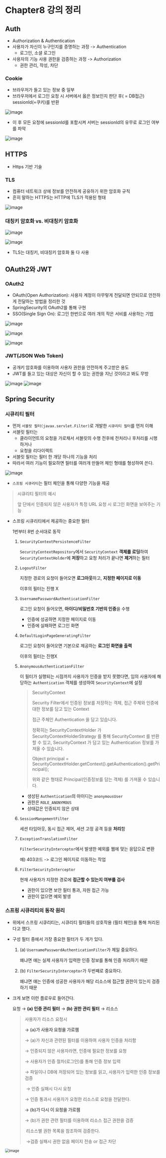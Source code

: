 # Chapter8 강의 정리

## Auth
- Authorization & Authentication
- 사용자가 자신이 누구인지를 증명하는 과정 -> Authentication
  - 로그인, 소셜 로그인
- 사용자의 기능 사용 권한을 검증하는 과정 -> Authorization
  - 권한 관리, 작성, 차단

### Cookie
- 브라우저가 들고 있는 정보 중 일부
- 브라우저에서 로그인 요청 시 서버에서 옳은 정보인지 판단 후( = DB접근) sessionId(=쿠키)를 반환

![image](https://user-images.githubusercontent.com/83503188/159448926-f7a17d59-9a4a-424d-a4aa-7b6feca8ed47.png)

- 이 후 모든 요청에 sessionId를 포함시켜 서버는 sessionId의 유무로 로그인 여부를 파악

![image](https://user-images.githubusercontent.com/83503188/159449116-c87814f8-b45c-49aa-8b42-d9fd6650e708.png)

## HTTPS
-	Https 기반 기술
### TLS
-	컴퓨터 네트워크 상에 정보를 안전하게 공유하기 위한 암호화 규칙
-	흔히 말하는 HTTPS는 HTTP에 TLS가 적용된 형태

![image](https://user-images.githubusercontent.com/83503188/159449467-b0350bf8-696d-46bd-b15f-3a53767df6e0.png)

### 대칭키 암호화 vs. 비대칭키 암호화
![image](https://user-images.githubusercontent.com/83503188/159449626-67576594-31ae-4820-a552-7041dff8f847.png)

![image](https://user-images.githubusercontent.com/83503188/159449638-007ddbbf-3571-4951-be20-b17e005f2aa6.png)

- TLS는 대칭키, 비대칭키 암호화 둘 다 사용


## OAuth2와 JWT

### OAuth2
- OAuth(Open Authorization): 사용자 계정이 아무렇게 전달되면 안되므로 안전하게 전달하는 방법을 정리한 것
- SpringSecurity의 OAuth2를 통해 구현
- SSO(Single Sign On): 로그인 한번으로 여러 개의 작은 서비를 사용하는 기법

![image](https://user-images.githubusercontent.com/83503188/159450420-cd09153f-5b15-4620-aafb-a978e89fd0b8.png)

![image](https://user-images.githubusercontent.com/83503188/159450439-75bdf1fb-e816-4fb8-8e6d-5c9bd52d19c8.png)

![image](https://user-images.githubusercontent.com/83503188/159450458-76448b7d-8d41-4d3f-b64d-7b6159ac2ee7.png)

### JWT(JSON Web Token)
-	공개키 암호화를 이용하여 사용자 권한을 안전하게 주고받은 용도
-	JWT를 들고 있는 대상은 자신이 할 수 있는 권한을 지닌 것이라고 봐도 무방

![image](https://user-images.githubusercontent.com/83503188/159450639-1e121683-2419-4b74-9c50-3962074734fc.png)
![image](https://user-images.githubusercontent.com/83503188/159450653-9df3c342-6dbb-4b9d-85a7-0310b6bf187c.png)


## Spring Security

### 시큐리티 필터

- 먼저 `서블릿 필터(javax.servlet.Filter)`로 개발한 `시큐리티 필터`를 먼저 이해
- 서블릿 필터는
  - 클라이언트의 요청을 가로채서 서블릿의 수행 전후에 전처리나 후처리를 시행하거나
  - 요청을 리다이렉트
- 서블릿 필터는 필터 한 개당 하나의 기능을 처리
- 따라서 여러 기능이 필요하면 필터를 여러개 만들어 체인 형태를 형성하여 쓴다.

<img src="https://user-images.githubusercontent.com/41130448/106468475-51ef7980-64e1-11eb-91bd-eab3722de687.png" alt="image" width="zoom:67%;" />

- `스프링 시큐리티`는 필터 체인을 통해 다양한 기능을 제공
> 시큐리티 필터의 예시
> 
> 앞 단에서 인증되지 않은 사용자가 특정 URL 요청 시 로그인 화면을 보여주는 기능

- 스프링 시큐리티에서 제공하는 중요한 필터
    
    1번부터 8번 순서대로 동작

    1. `SecurityContextPersistenceFilter`

       `SecurityContextRepository`에서 `SecurityContext` **객체를 로딩**하여 `SecurityContextHolder`에 **저장**하고 요청 처리가 끝나면 **제거**하는 필터

    2. `LogoutFilter`
        
        지정한 경로의 요청이 들어오면 **로그아웃**하고, **지정한 페이지로 이동**
  
        이후의 필터는 진행 X

    3. `UsernamePasswordAuthenticationFilter`
    
        로그인 요청이 들어오면, **아이디/비밀번호 기반의 인증**을 수행
        
        - 인증에 성공하면 지정한 페이지로 이동
        - 인증에 실패하면 로그인 화면

    4. `DefaultLoginPageGeneratingFilter`

        로그인 요청이 들어오면 기본으로 제공하는 **로그인 화면을 출력**

        이후의 필터는 진행X
    5. `AnonymousAuthenticationFilter`
       
        이 필터가 실행되는 시점까지 사용자가 인증을 받지 못했다면, 임의 사용자에 해당하는 `Authentication` 객체를 생성하여 `SecurityContext`에 설정
       > SecurityContext
       > 
       > Security Filter에서 인증된 정보를 저장하는 객체, 접근 주체와 인증에 대한 정보를 담고 있는 Context
       > 
       > 접근 주체인 Authentication 을 담고 있습니다.
       > 
       > 정확히는 SecurityContextHolder 가 SecurityContextHolderStrategy 를 통해 SecurityContext 를 반환할 수 있고, SecurityContext 가 담고 있는 Authentication 정보를 가져올 수 있습니다.
       >
       > Object principal = SecurityContextHolder.getContext().getAuthentication().getPrincipal();
       >
       > 위와 같은 형태로 Principal(인증정보를 담는 객체) 를 가져올 수 있습니다.

        - 생성된 `Authentication`의 아이디는 `anonymousUser`
        - 권한은 `ROLE_ANONYMOUS`
        - 상태값은 인증되지 않은 상태

    7. `SessionMangementFilter`
       
        세션 타임아웃, 동시 접근 제어, 세션 고정 공격 등을 **처리**함
    8. `ExceptionTranslationFilter`
       
        `FilterSecurityInterceptor`에서 발생한 예외를 웹에 맞는 응답으로 변환
       
        예) 403코드 -> 로그인 페이지로 이동하는 작업
    9. `FilterSecurityInterceptor`
       
       현재 사용자가 지정한 경로에 **접근할 수 있는지 여부를 검사**
  
        - 권한이 있으면 보안 필터 통과, 자원 접근 가능
        - 권한이 없으면 예외 발생

### 스프링 시큐리티의 동작 원리

- 위에서 스프링 시큐리티는, 시큐리티 필터들의 상호작용 (필터 체인)을 통해 처리된다고 했다.

- 구성 필터 중에서 가장 중요한 필터가 두 개가 있다.

    1. (a) `UsernamePasswordAuthenticationFilter`가 제일 중요하다.

       왜냐면 얘는 실제 사용자가 입력한 인증 정보를 통해 인증 처리하기 때문

    2. (b) `FilterSecurityInterceptor`가 두번째로 중요하다.

       왜냐면 얘는 인증에 성공한 사용자가 해당 리소스에 접근할 권한이 있는지 검증하기 때문

- 크게 보면 이런 플로우로 들어간다.

  요청 → **(a) 인증 관리 필터** → **(b) 권한 관리 필터** → 리소스

  > 사용자가 리소스 요청시
  >
  > **→ (a)가 사용자 요청을 가로챔**
  >
  > → (a)가 자신과 관련된 필터를 이용하여 사용자 인증을 처리함
  >
  > → 인증되지 않은 사용자라면, 인증에 필요한 정보를 요청
  >
  > → 사용자가 인증 절차(로그인)를 통해 인증 정보 입력
  >
  > → 파일이나 DB에 저장되어 있는 정보를 읽고, 사용자가 입력한 인증 정보를 검증
  >
  > ​	→ 인증 실패시 다시 요청
  >
  > → 인증 통과시 사용자가 요청한 리소스로 요청을 전달한다.
  >
  > **→ (b)가 다시 이 요청을 가로챔**
  >
  > → (b)가 권한 관련 필터를 이용하여 리소스 접근 권한을 검증
  >
  > ​	리소스별 권한 목록을 참조하여 검증한다.
  >
  > ​	→검증 실패시 권한 없음 페이지 전송 or 접근 차단
  >

<img src="https://user-images.githubusercontent.com/41130448/106470901-684b0480-64e4-11eb-9fe2-50630fa81181.png" alt="image" style="zoom:80%;" />
